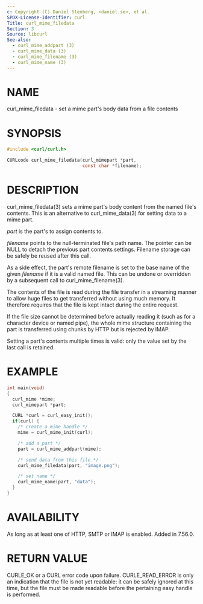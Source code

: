 ```yaml
---
c: Copyright (C) Daniel Stenberg, <daniel.se>, et al.
SPDX-License-Identifier: curl
Title: curl_mime_filedata
Section: 3
Source: libcurl
See-also:
  - curl_mime_addpart (3)
  - curl_mime_data (3)
  - curl_mime_filename (3)
  - curl_mime_name (3)
---
```


# NAME

curl_mime_filedata - set a mime part's body data from a file contents

# SYNOPSIS

~~~c
#include <curl/curl.h>

CURLcode curl_mime_filedata(curl_mimepart *part,
                            const char *filename);
~~~

# DESCRIPTION

curl_mime_filedata(3) sets a mime part's body content from the named
file's contents. This is an alternative to curl_mime_data(3) for setting
data to a mime part.

*part* is the part's to assign contents to.

*filename* points to the null-terminated file's path name. The pointer can
be NULL to detach the previous part contents settings. Filename storage can
be safely be reused after this call.

As a side effect, the part's remote filename is set to the base name of the
given *filename* if it is a valid named file. This can be undone or
overridden by a subsequent call to curl_mime_filename(3).

The contents of the file is read during the file transfer in a streaming
manner to allow huge files to get transferred without using much memory. It
therefore requires that the file is kept intact during the entire request.

If the file size cannot be determined before actually reading it (such as for
a character device or named pipe), the whole mime structure containing the
part is transferred using chunks by HTTP but is rejected by IMAP.

Setting a part's contents multiple times is valid: only the value set by the
last call is retained.

# EXAMPLE

~~~c
int main(void)
{
  curl_mime *mime;
  curl_mimepart *part;

  CURL *curl = curl_easy_init();
  if(curl) {
    /* create a mime handle */
    mime = curl_mime_init(curl);

    /* add a part */
    part = curl_mime_addpart(mime);

    /* send data from this file */
    curl_mime_filedata(part, "image.png");

    /* set name */
    curl_mime_name(part, "data");
  }
}
~~~

# AVAILABILITY

As long as at least one of HTTP, SMTP or IMAP is enabled. Added in 7.56.0.

# RETURN VALUE

CURLE_OK or a CURL error code upon failure. CURLE_READ_ERROR is only an
indication that the file is not yet readable: it can be safely ignored at
this time, but the file must be made readable before the pertaining
easy handle is performed.
